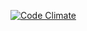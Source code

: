 [![Code Climate](https://codeclimate.com/github/Silentbilly/project-lvl1-s95/badges/gpa.svg)](https://codeclimate.com/github/Silentbilly/project-lvl1-s95)
